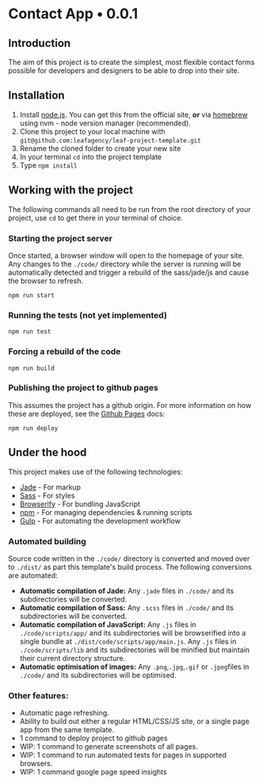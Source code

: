 # Contact App • 0.0.1

## Introduction

The aim of this project is to create the simplest, most flexible contact forms possible for developers and designers to be able to drop into their site.

## Installation

 1. Install [node.js](https://nodejs.org/). You can get this from the official site, **or** via [homebrew](http://brew.sh/) using nvm - node version manager (recommended).
 2. Clone this project to your local machine with `git@github.com:leafagency/leaf-project-template.git`
 3. Rename the cloned folder to create your new site
 4. In your terminal `cd` into the project template
 5. Type `npm install`
 
## Working with the project

The following commands all need to be run from the root directory of your project, use `cd` to get there in your terminal of choice.
 
### Starting the project server

Once started, a browser window will open to the homepage of your site. Any changes to the `./code/` directory while the server is running will be automatically detected and trigger a rebuild of the sass/jade/js and cause the browser to refresh.

```
npm run start
```

### Running the tests (not yet implemented)

```
npm run test
```

### Forcing a rebuild of the code

```
npm run build
```

### Publishing the project to github pages

This assumes the project has a github origin. For more information on how these are deployed, see the [Github Pages](https://pages.github.com/) docs:

```
npm run deploy
```

## Under the hood

This project makes use of the following technologies:

 - [Jade](http://jade-lang.com/) - For markup
 - [Sass](http://sass-lang.com/) - For styles
 - [Browserify](http://browserify.org/) - For bundling JavaScript
 - [npm](https://www.npmjs.com/) - For managing dependencies & running scripts
 - [Gulp](http://gulpjs.com/) - For automating the development workflow

### Automated building

Source code written in the `./code/` directory is converted and moved over to `./dist/` as part this template's build process. The following conversions are automated:

 - **Automatic compilation of Jade:** Any `.jade` files in `./code/` and its subdirectories will be converted.
 - **Automatic compilation of Sass:** Any `.scss` files in `./code/` and its subdirectories will be converted.
 - **Automatic compilation of JavaScript:** Any `.js` files in `./code/scripts/app/` and its subdirectories will be browserified into a single bundle at `./dist/code/scripts/app/main.js`. Any `.js` files in `./code/scripts/lib` and its subdirectories will be minified but maintain their current directory structure.
 - **Automatic optimisation of images:** Any `.png`,`.jpg`,`.gif` or `.jpeg`files in `./code/` and its subdirectories will be optimised.

### Other features:

 - Automatic page refreshing.
 - Ability to build out either a regular HTML/CSS/JS site, or a single page app from the same template.
 - 1 command to deploy project to github pages
 - WIP: 1 command to generate screenshots of all pages.
 - WIP: 1 command to run automated tests for pages in supported browsers.
 - WIP: 1 command google page speed insights
